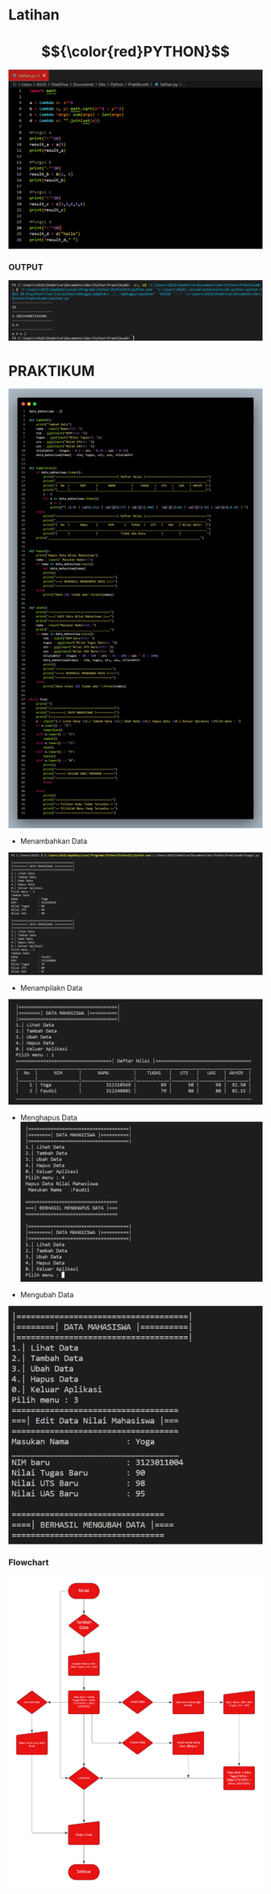 # Latihan
# $${\color{red}PYTHON}$$

![](gambar/latihan.png)

<h3>OUTPUT</h3>

![](gambar/output.png)

<h1>PRAKTIKUM</h1>

![](gambar/fungsi.png)

- Menambahkan Data

![](gambar/tambah.png)

- Menampilakn Data

![](gambar/tampil.png)

- Menghapus Data
![](gambar/hapus.png)

- Mengubah Data

![](gambar/ubah.png)

<h3>Flowchart</h3>

![](gambar/flowchart.png)
